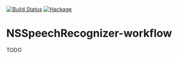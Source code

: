 [![Build Status](https://secure.travis-ci.org/sboosali/NSSpeechRecognizer-workflow.svg)](http://travis-ci.org/sboosali/NSSpeechRecognizer-workflow)
[![Hackage](https://img.shields.io/hackage/v/NSSpeechRecognizer-workflow.svg)](https://hackage.haskell.org/package/NSSpeechRecognizer-workflow)

# NSSpeechRecognizer-workflow

TODO